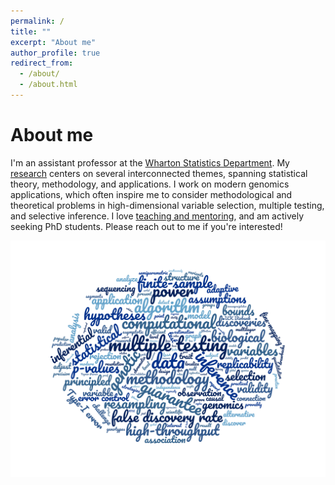 ```yaml
---
permalink: /
title: ""
excerpt: "About me"
author_profile: true
redirect_from: 
  - /about/
  - /about.html
---
```


About me
======
I'm an assistant professor at the [Wharton Statistics Department](https://statistics.wharton.upenn.edu/). My [research](https://ekatsevi.github.io/research/) centers on several interconnected themes, spanning statistical theory, methodology, and applications. I work on modern genomics applications, which often inspire me to consider methodological and theoretical problems in high-dimensional variable selection, multiple testing, and selective inference. I love [teaching and mentoring](https://ekatsevi.github.io/mentoring/), and am actively seeking PhD students. Please reach out to me if you're interested! 

![](images/wordcloud.png)
